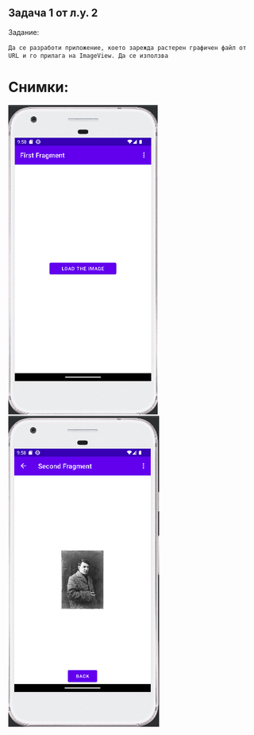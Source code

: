 ## Задача 1 от л.у. 2

Задание:
```text
Да се разработи приложение, което зарежда растерен графичен файл от URL и го прилага на ImageView. Да се използва 
```

# Снимки:
![alt text](1.png)
![alt text](2.png)
